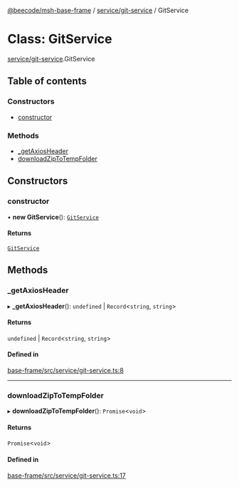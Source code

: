 [@beecode/msh-base-frame](../README.md) / [service/git-service](../modules/service_git_service.md) / GitService

# Class: GitService

[service/git-service](../modules/service_git_service.md).GitService

## Table of contents

### Constructors

- [constructor](service_git_service.GitService.md#constructor)

### Methods

- [\_getAxiosHeader](service_git_service.GitService.md#_getaxiosheader)
- [downloadZipToTempFolder](service_git_service.GitService.md#downloadziptotempfolder)

## Constructors

### constructor

• **new GitService**(): [`GitService`](service_git_service.GitService.md)

#### Returns

[`GitService`](service_git_service.GitService.md)

## Methods

### \_getAxiosHeader

▸ **_getAxiosHeader**(): `undefined` \| `Record`\<`string`, `string`\>

#### Returns

`undefined` \| `Record`\<`string`, `string`\>

#### Defined in

[base-frame/src/service/git-service.ts:8](https://github.com/beecode-rs/msh-base-frame/blob/20a571f/src/service/git-service.ts#L8)

___

### downloadZipToTempFolder

▸ **downloadZipToTempFolder**(): `Promise`\<`void`\>

#### Returns

`Promise`\<`void`\>

#### Defined in

[base-frame/src/service/git-service.ts:17](https://github.com/beecode-rs/msh-base-frame/blob/20a571f/src/service/git-service.ts#L17)
